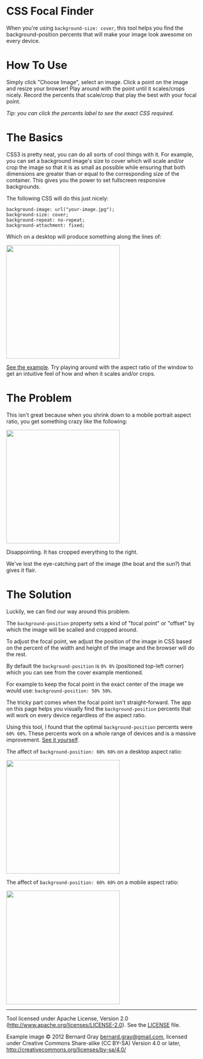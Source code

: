CSS Focal Finder
===
When you're using `background-size: cover`, this tool helps you find the background-position percents that will make your image look awesome on every device.

How To Use
===
Simply click "Choose Image", select an image. Click a point on the image and resize your browser! Play around with the point until it scales/crops nicely. Record the percents that scale/crop that play the best with your focal point.

*Tip: you can click the percents label to see the exact CSS required.*

The Basics
===
CSS3 is pretty neat, you can do all sorts of cool things with it. For example, you can set a background image's size to cover which will scale and/or crop the image so that it is as small as possible while ensuring that both dimensions are greater than or equal to the corresponding size of the container. This gives you the power to set fullscreen responsive backgrounds.

The following CSS will do this just nicely:

```
background-image: url("your-image.jpg");
background-size: cover;
background-repeat: no-repeat;
background-attachment: fixed;
```

Which on a desktop will produce something along the lines of:

<img src="https://css-focal-finder.appspot.com/img/desktop.png" height="300">

[See the example](https://css-focal-finder.appspot.com/cover-example.html). Try playing around with the aspect ratio of the window to get an intuitive feel of how and when it scales and/or crops.

The Problem
=====
This isn't great because when you shrink down to a mobile portrait aspect ratio, you get something crazy like the following:

<img src="https://css-focal-finder.appspot.com/img/iphone.png" height="300">

Disappointing. It has cropped everything to the right.

We've lost the eye-catching part of the image (the boat and the sun?) that gives it flair.

The Solution
=====
Luckily, we can find our way around this problem.

The `background-position` property sets a kind of "focal point" or "offset" by which the image will be scalled and cropped around.

To adjust the focal point, we adjust the position of the image in CSS based on the percent of the width and height of the image and the browser will do the rest.

By default the `background-position` is `0% 0%` (positioned top-left corner) which you can see from the cover example mentioned.

For example to keep the focal point in the exact center of the image we would use: `background-position: 50% 50%`.

The tricky part comes when the focal point isn't straight-forward. The app on this page helps you visually find the `background-position` percents that will work on every device regardless of the aspect ratio.

Using this tool, I found that the optimal `background-position` percents were `60% 60%`. These percents work on a whole range of devices and is a massive improvement. [See it yourself](https://css-focal-finder.appspot.com/cover-60-60-example.html).

The affect of `background-position: 60% 60%` on a desktop aspect ratio:

<img src="https://css-focal-finder.appspot.com/img/desktop-crosshair.png" height="300">

The affect of `background-position: 60% 60%` on a mobile aspect ratio:

<img src="https://css-focal-finder.appspot.com/img/iphone-crosshair.png" height="300">

---

Tool licensed under Apache License, Version 2.0 (http://www.apache.org/licenses/LICENSE-2.0). See the [LICENSE](/LICENSE) file.

Example image
&copy; 2012 Bernard Gray <bernard.gray@gmail.com>, licensed under Creative Commons Share-alike (CC BY-SA)
Version 4.0 or later,
http://creativecommons.org/licenses/by-sa/4.0/
